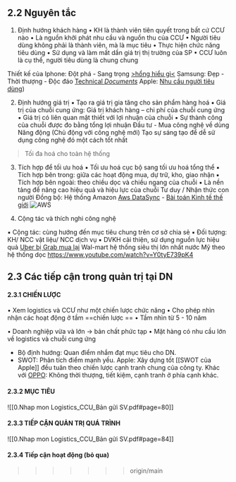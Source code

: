 ## 2.2 Nguyên tắc
1. Định hướng khách hàng
• KH là thành viên tiên quyết trong bất cứ CCƯ nào 
• Là nguồn khởi phát nhu cầu và nguồn thu của CCƯ 
• Người tiêu dùng không phải là thành viên, mà là mục tiêu 
	• Thực hiện chức năng tiêu dùng 
	• Sử dụng và làm mất dần giá trị thị trường của SP 
	• CCƯ luôn là cụ thể, người tiêu dùng là chung chung

Thiết kế của Iphone: Đột phá - Sang trọng [>hổng hiểu gì<](https://developer.apple.com/design/human-interface-guidelines)
Samsung: Đẹp - Thời thượng - Độc đáo [Technical _Documents_](https://design.samsung.com/global/contents/one-ui/download/oneui_design_guide_eng.pdf)
Apple: [Nhu cầu người tiêu dùng](https://developer.apple.com/design/human-interface-guidelines/designing-for-ios))

2. Định hướng giá trị
▪ Tạo ra giá trị gia tăng cho sản phẩm hàng hoá 
▪ Giá trị của chuỗi cung ứng: 
	Giá trị khách hàng – chi phí của chuỗi cung ứng 
▪ Giá trị có liên quan mật thiết với lợi nhuận của chuỗi 
▪ Sự thành công của chuỗi được đo bằng tổng lợi nhuận
	Đầu tư - Mua công nghệ về dùng
	Năng động (Chủ động với công nghệ mới)
	Tạo sự sáng tạo để dễ sử dụng công nghệ đó một cách tốt nhất
>Tối đa hoá cho toàn hệ thống

3. Tích hợp để tối ưu hoá
 ▪ Tối ưu hoá cục bộ sang tối ưu hoá tổng thể 
 ▪ Tích hợp bên trong: giữa các hoạt động mua, dự trữ, kho, giao nhận 
 ▪ Tích hợp bên ngoài: theo chiều dọc và chiều ngang của chuỗi 
 ▪ Là nền tảng để nâng cao hiệu quả và hiệu lực của chuỗi
	Tư duy / Nhận thức con người
	Đồng bộ: Hệ thống Amazon [Aws DataSync](https://blog.daovanhung.com/post/su-dung-aws-datasync-va-aws-storage-gateway) - [Bài toán Kinh tế thế giới](https://dantri.com.vn/kinh-doanh/bai-toan-tang-truong-kinh-te-can-co-cai-nhin-trung-va-dai-han-20240109113936186.htm)
![AWS](https://i.imgur.com/dC1XUNE.png)

4. Cộng tác và thích nghi công nghệ

▪ Cộng tác: cùng hướng đến mục tiêu chung trên cơ sở chia sẻ ▪ Đối tượng: KH/ NCC vật liệu/ NCC dịch vụ 
▪ DVKH cải thiện, sử dụng nguồn lực hiệu quả
	[Uber bị Grab mua lại](https://vneconomy.vn/thuong-vu-grab-mua-uber-thi-phan-vuot-50-nhung-grab-van-duoc-tuyen-vo-toi.htm)
	Wal-mart hệ thống siêu thị lớn nhất nước Mỹ theo hệ thống dọc https://www.youtube.com/watch?v=Y0tyE739pK4
## 2.3 Các tiếp cận trong quản trị tại DN
#### 2.3.1 CHIẾN LƯỢC

• Xem logistics và CCƯ như một chiến lược chức năng 
• Cho phép nhìn nhận các hoạt động ở tầm ==chiến lược ==
• Tầm nhìn từ 5 - 10 năm 

• Doanh nghiệp vừa và lớn -> bản chất phức tạp 
• Mặt hàng có nhu cầu lớn về logistics và chuỗi cung ứng
- Bộ định hướng: Quan điểm nhắm đạt mục tiêu cho DN.
- SWOT: Phân tích điểm mạnh yếu.
Apple: Xây dựng tốt [[SWOT của Apple]] đều tuân theo chiến lược cạnh tranh chung của công ty.
Khác với [OPPO](https://www.studocu.com/vn/document/truong-dai-hoc-fpt/digital-marketing/123doc-chien-luoc-kinh-doanh-quoc-te-cua-oppo-tai-viet-nam/27191752): Không thời thượng, tiết kiệm, cạnh tranh ở phía cạnh khác.
#### 2.3.2 MỤC TIÊU
![[0.Nhap mon Logistics_CCU_Bản gửi SV.pdf#page=80]]
#### 2.3.3 TIẾP CẬN QUẢN TRỊ QUÁ TRÌNH

![[0.Nhap mon Logistics_CCU_Bản gửi SV.pdf#page=84]]


#### 2.3.4 Tiếp cận hoạt động (bỏ qua)


>>>>>>> origin/main
